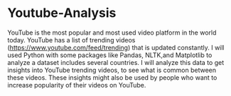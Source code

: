 # Youtube-Analysis
YouTube is the most popular and most used video platform in the world today. YouTube has a list of trending videos (https://www.youtube.com/feed/trending) that is updated constantly. I will used Python with some packages like Pandas, NLTK,and Matplotlib to analyze a dataset includes several countries. I will analyze this data to get insights into YouTube trending videos, to see what is common between these videos. These insights might also be used by people who want to increase popularity of their videos on YouTube. 
